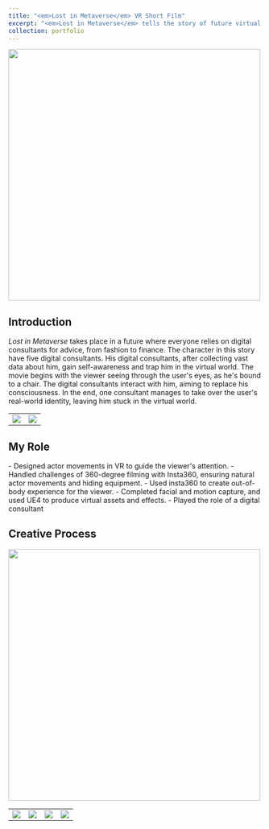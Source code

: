 ```yaml
---
title: "<em>Lost in Metaverse</em> VR Short Film"
excerpt: "<em>Lost in Metaverse</em> tells the story of future virtual agents generating self-awareness based on the master's data, hacking the master's consciousness in the virtual world and replacing the master's personality to live in real world. <br/><img src='/images/LIM1.png'>"
collection: portfolio
---
```

<img src='/images/LIM1.JPG' width="500px">

<h2>
  Introduction
</h2>
<em>Lost in Metaverse</em> takes place in a future where everyone relies on digital consultants for advice, from fashion to finance. The character in this story have five digital consultants. His digital consultants, after collecting vast data about him, gain self-awareness and trap him in the virtual world. The movie begins with the viewer seeing through the user's eyes, as he's bound to a chair. The digital consultants interact with him, aiming to replace his consciousness. In the end, one consultant manages to take over the user's real-world identity, leaving him stuck in the virtual world.

<table style="border-style:none;"><tr>
<td style="border-style:none;"><img src='/images/LIM2.JPG' border=0 /></td>
<td style="border-style:none;"><img src='/images/LIM3.JPG' border=0 /></td>
</tr></table> 

<h2>
  My Role
</h2>
- Designed actor movements in VR to guide the viewer's attention.
- Handled challenges of 360-degree filming with Insta360, ensuring natural actor movements and hiding equipment.
- Used insta360 to create out-of-body experience for the viewer.
- Completed facial and motion capture, and used UE4 to produce virtual assets and effects.
- Played the role of a digital consultant

<h2>
  Creative Process
</h2>
<img src='/images/LIM4.JPG' width="500px">
<table style="border-style:none;"><tr>
<td style="border-style:none;"><img src='/images/LIM7.JPG' border=0 /></td>
<td style="border-style:none;"><img src='/images/LIM8.JPG' border=0 /></td>
<td style="border-style:none;"><img src='/images/LIM5.JPG' border=0 /></td>
<td style="border-style:none;"><img src='/images/LIM6.JPG' border=0 /></td>
</tr></table> 
